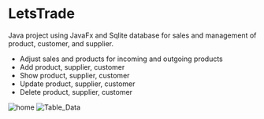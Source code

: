 # LetsTrade
Java project using JavaFx and Sqlite database for sales and management of product, customer, and supplier.
- Adjust sales and products for incoming and outgoing products
- Add product, supplier, customer
- Show product, supplier, customer
- Update product, supplier, customer
- Delete product, supplier, customer


![home](https://github.com/Ishti97/LetsTrade/assets/62037199/80012047-55bb-477b-8774-1286ca2e5566)
![Table_Data](https://github.com/Ishti97/LetsTrade/assets/62037199/a3e9c923-48f9-4b4d-a7d8-6962acfacf13)
